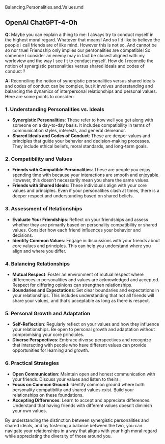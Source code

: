 Balancing.Personalities.and.Values.md

## OpenAI ChatGPT-4-Oh

**Q:** Maybe you can explain a thing to me: I always try to conduct myself in the highest moral regard. Whatever that means! And so I'd like to believe the people I call friends are of like mind. However this is not so. And cannot be so nor true! Friendship only implies our personalities are compatible! So someone I consider an enemy may in fact be closest aligned with my worldview and the way I see fit to conduct myself. How do I reconcile the notion of synergistic personalities versus shared ideals and codes of conduct ?

**A:** Reconciling the notion of synergistic personalities versus shared ideals and codes of conduct can be complex, but it involves understanding and balancing the dynamics of interpersonal relationships and personal values. Here are some points to consider:

### 1. **Understanding Personalities vs. Ideals**
- **Synergistic Personalities**: These refer to how well you get along with someone on a day-to-day basis. It includes compatibility in terms of communication styles, interests, and general demeanor.
- **Shared Ideals and Codes of Conduct**: These are deeper values and principles that guide your behavior and decision-making processes. They include ethical beliefs, moral standards, and long-term goals.

### 2. **Compatibility and Values**
- **Friends with Compatible Personalities**: These are people you enjoy spending time with because your interactions are smooth and enjoyable. However, this doesn’t necessarily mean you share the same values.
- **Friends with Shared Ideals**: These individuals align with your core values and principles. Even if your personalities clash at times, there is a deeper respect and understanding based on shared beliefs.

### 3. **Assessment of Relationships**
- **Evaluate Your Friendships**: Reflect on your friendships and assess whether they are primarily based on personality compatibility or shared values. Consider how each friend influences your behavior and decisions.
- **Identify Common Values**: Engage in discussions with your friends about core values and principles. This can help you understand where you align and where you differ.

### 4. **Balancing Relationships**
- **Mutual Respect**: Foster an environment of mutual respect where differences in personalities and values are acknowledged and accepted. Respect for differing opinions can strengthen relationships.
- **Boundaries and Expectations**: Set clear boundaries and expectations in your relationships. This includes understanding that not all friends will share your values, and that’s acceptable as long as there is respect.

### 5. **Personal Growth and Adaptation**
- **Self-Reflection**: Regularly reflect on your values and how they influence your relationships. Be open to personal growth and adaptation without compromising your core principles.
- **Diverse Perspectives**: Embrace diverse perspectives and recognize that interacting with people who have different values can provide opportunities for learning and growth.

### 6. **Practical Strategies**
- **Open Communication**: Maintain open and honest communication with your friends. Discuss your values and listen to theirs.
- **Focus on Common Ground**: Identify common ground where both personality compatibility and shared values exist. Build your relationships on these foundations.
- **Accepting Differences**: Learn to accept and appreciate differences. Understand that having friends with different values doesn’t diminish your own values.

By understanding the distinction between synergistic personalities and shared ideals, and by fostering a balance between the two, you can navigate your relationships in a way that aligns with your high moral regard while appreciating the diversity of those around you.
